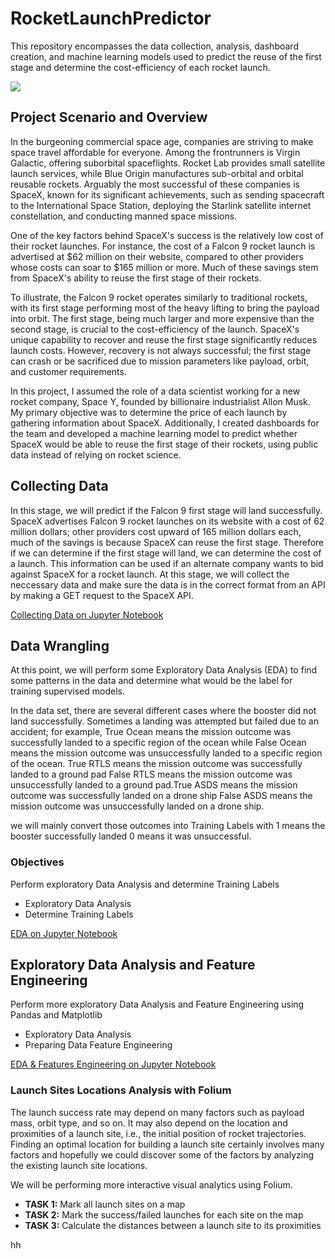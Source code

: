 # RocketLaunchPredictor
This repository encompasses the data collection, analysis, dashboard creation, and machine learning models used to predict the reuse of the first stage and determine the cost-efficiency of each rocket launch.

![](cover,jpg)

## Project Scenario and Overview

In the burgeoning commercial space age, companies are striving to make space travel affordable for everyone. Among the frontrunners is Virgin Galactic, offering suborbital spaceflights. Rocket Lab provides small satellite launch services, while Blue Origin manufactures sub-orbital and orbital reusable rockets. Arguably the most successful of these companies is SpaceX, known for its significant achievements, such as sending spacecraft to the International Space Station, deploying the Starlink satellite internet constellation, and conducting manned space missions.

One of the key factors behind SpaceX's success is the relatively low cost of their rocket launches. For instance, the cost of a Falcon 9 rocket launch is advertised at $62 million on their website, compared to other providers whose costs can soar to $165 million or more. Much of these savings stem from SpaceX's ability to reuse the first stage of their rockets.

To illustrate, the Falcon 9 rocket operates similarly to traditional rockets, with its first stage performing most of the heavy lifting to bring the payload into orbit. The first stage, being much larger and more expensive than the second stage, is crucial to the cost-efficiency of the launch. SpaceX's unique capability to recover and reuse the first stage significantly reduces launch costs. However, recovery is not always successful; the first stage can crash or be sacrificed due to mission parameters like payload, orbit, and customer requirements.

In this project, I assumed the role of a data scientist working for a new rocket company, Space Y, founded by billionaire industrialist Allon Musk. My primary objective was to determine the price of each launch by gathering information about SpaceX. Additionally, I created dashboards for the team and developed a machine learning model to predict whether SpaceX would be able to reuse the first stage of their rockets, using public data instead of relying on rocket science.

## Collecting Data

In this stage, we will predict if the Falcon 9 first stage will land successfully. SpaceX advertises Falcon 9 rocket launches on its website with a cost of 62 million dollars; other providers cost upward of 165 million dollars each, much of the savings is because SpaceX can reuse the first stage. Therefore if we can determine if the first stage will land, we can determine the cost of a launch. This information can be used if an alternate company wants to bid against SpaceX for a rocket launch. At this stage, we will collect the neccessary data and make sure the data is in the correct format from an API by making a GET request to the SpaceX API.

[Collecting Data on Jupyter Notebook](https://github.com/Henryzeze/RocketLaunchPredictor/blob/main/Collecting_the_data.ipynb)

## Data Wrangling

At this point, we will perform some Exploratory Data Analysis (EDA) to find some patterns in the data and determine what would be the label for training supervised models.

In the data set, there are several different cases where the booster did not land successfully. Sometimes a landing was attempted but failed due to an accident; for example, True Ocean means the mission outcome was successfully landed to a specific region of the ocean while False Ocean means the mission outcome was unsuccessfully landed to a specific region of the ocean. True RTLS means the mission outcome was successfully landed to a ground pad False RTLS means the mission outcome was unsuccessfully landed to a ground pad.True ASDS means the mission outcome was successfully landed on a drone ship False ASDS means the mission outcome was unsuccessfully landed on a drone ship.

we will mainly convert those outcomes into Training Labels with 1 means the booster successfully landed 0 means it was unsuccessful.

### Objectives
Perform exploratory Data Analysis and determine Training Labels

- Exploratory Data Analysis
- Determine Training Labels

[EDA on Jupyter Notebook](https://github.com/Henryzeze/RocketLaunchPredictor/blob/main/EDA_Exploratory_Data_Analysis.ipynb)

## Exploratory Data Analysis and Feature Engineering

Perform more exploratory Data Analysis and Feature Engineering using Pandas and Matplotlib

- Exploratory Data Analysis
- Preparing Data Feature Engineering

[EDA & Features Engineering on Jupyter Notebook](https://github.com/Henryzeze/RocketLaunchPredictor/blob/main/EDA_and_Features_Engineering.ipynb)


### Launch Sites Locations Analysis with Folium

The launch success rate may depend on many factors such as payload mass, orbit type, and so on. It may also depend on the location and proximities of a launch site, i.e., the initial position of rocket trajectories. Finding an optimal location for building a launch site certainly involves many factors and hopefully we could discover some of the factors by analyzing the existing launch site locations.

We will be performing more interactive visual analytics using Folium.

- **TASK 1:** Mark all launch sites on a map
- **TASK 2:** Mark the success/failed launches for each site on the map
- **TASK 3:** Calculate the distances between a launch site to its proximities

hh
